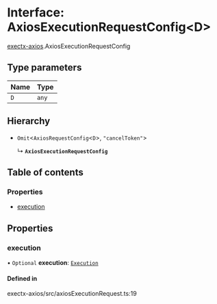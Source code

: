 # Interface: AxiosExecutionRequestConfig<D\>

[exectx-axios](../wiki/exectx-axios).AxiosExecutionRequestConfig

## Type parameters

| Name | Type |
| :------ | :------ |
| `D` | `any` |

## Hierarchy

- `Omit`<`AxiosRequestConfig`<`D`\>, ``"cancelToken"``\>

  ↳ **`AxiosExecutionRequestConfig`**

## Table of contents

### Properties

- [execution](../wiki/exectx-axios.AxiosExecutionRequestConfig#execution)

## Properties

### execution

• `Optional` **execution**: [`Execution`](../wiki/exectx.Execution)

#### Defined in

exectx-axios/src/axiosExecutionRequest.ts:19
